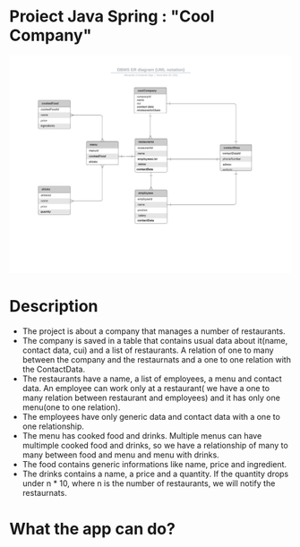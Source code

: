 # Proiect Java Spring : "Cool Company"

![This is an image](https://github.com/alexniga/ProiectJavaSpring/blob/main/CoolCompanyJavaProject2.png)

# Description

- The project is about a company that manages a number of restaurants.
- The company is saved in a table that contains usual data about it(name, contact data, cui) and a list of restaurants.
  A relation of one to many between the company and the restaurnats and a one to one relation with the ContactData.
- The restaurants have a name, a list of employees, a menu and contact data. An employee can work only at a restaurant(
  we have a one to many relation between restaurant and employees) and it has only one menu(one to one relation).
- The employees have only generic data and contact data with a one to one relationship.
- The menu has cooked food and drinks. Multiple menus can have multimple cooked food and drinks, so we have a
  relationship of many to many between food and menu and menu with drinks.
- The food contains generic informations like name, price and ingredient.
- The drinks contains a name, a price and a quantity. If the quantity drops under n * 10, where n is the number of
  restaurants, we will notify the restaurnats.

# What the app can do?
